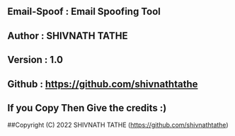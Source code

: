 ##   Email-Spoof 	: Email Spoofing Tool
##   Author 	: 	SHIVNATH TATHE 
##   Version 	: 	1.0
##   Github 	: 	https://github.com/shivnathtathe
## If you Copy Then Give the credits :)
##Copyright (C) 2022  SHIVNATH TATHE (https://github.com/shivnathtathe)
